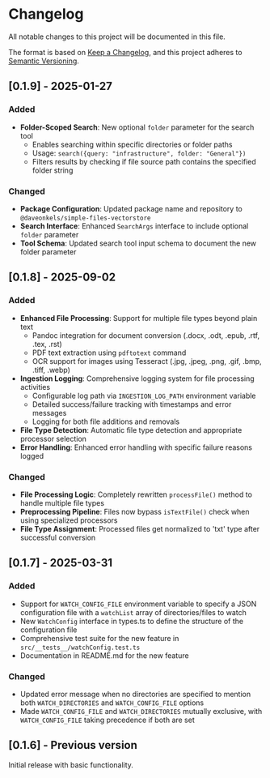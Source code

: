 # Changelog

All notable changes to this project will be documented in this file.

The format is based on [Keep a Changelog](https://keepachangelog.com/en/1.0.0/),
and this project adheres to [Semantic Versioning](https://semver.org/spec/v2.0.0.html).

## [0.1.9] - 2025-01-27

### Added
- **Folder-Scoped Search**: New optional `folder` parameter for the search tool
  - Enables searching within specific directories or folder paths
  - Usage: `search({query: "infrastructure", folder: "General"})`
  - Filters results by checking if file source path contains the specified folder string

### Changed
- **Package Configuration**: Updated package name and repository to `@daveonkels/simple-files-vectorstore`
- **Search Interface**: Enhanced `SearchArgs` interface to include optional `folder` parameter
- **Tool Schema**: Updated search tool input schema to document the new folder parameter

## [0.1.8] - 2025-09-02

### Added
- **Enhanced File Processing**: Support for multiple file types beyond plain text
  - Pandoc integration for document conversion (.docx, .odt, .epub, .rtf, .tex, .rst)
  - PDF text extraction using `pdftotext` command
  - OCR support for images using Tesseract (.jpg, .jpeg, .png, .gif, .bmp, .tiff, .webp)
- **Ingestion Logging**: Comprehensive logging system for file processing activities
  - Configurable log path via `INGESTION_LOG_PATH` environment variable
  - Detailed success/failure tracking with timestamps and error messages
  - Logging for both file additions and removals
- **File Type Detection**: Automatic file type detection and appropriate processor selection
- **Error Handling**: Enhanced error handling with specific failure reasons logged

### Changed
- **File Processing Logic**: Completely rewritten `processFile()` method to handle multiple file types
- **Preprocessing Pipeline**: Files now bypass `isTextFile()` check when using specialized processors
- **File Type Assignment**: Processed files get normalized to 'txt' type after successful conversion

## [0.1.7] - 2025-03-31

### Added
- Support for `WATCH_CONFIG_FILE` environment variable to specify a JSON configuration file with a `watchList` array of directories/files to watch
- New `WatchConfig` interface in types.ts to define the structure of the configuration file
- Comprehensive test suite for the new feature in `src/__tests__/watchConfig.test.ts`
- Documentation in README.md for the new feature

### Changed
- Updated error message when no directories are specified to mention both `WATCH_DIRECTORIES` and `WATCH_CONFIG_FILE` options
- Made `WATCH_CONFIG_FILE` and `WATCH_DIRECTORIES` mutually exclusive, with `WATCH_CONFIG_FILE` taking precedence if both are set

## [0.1.6] - Previous version

Initial release with basic functionality.
